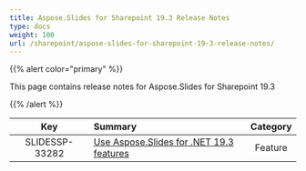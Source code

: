 ```yaml
---
title: Aspose.Slides for Sharepoint 19.3 Release Notes
type: docs
weight: 100
url: /sharepoint/aspose-slides-for-sharepoint-19-3-release-notes/
---
```


{{% alert color="primary" %}} 

This page contains release notes for Aspose.Slides for Sharepoint 19.3

{{% /alert %}} 

|**Key** |**Summary** |**Category** |
| :-: | :- | :-: |
|SLIDESSP-33282|[Use Aspose.Slides for .NET 19.3 features](/slides/net/aspose-slides-for-net-19-3-release-notes/)|Feature|

